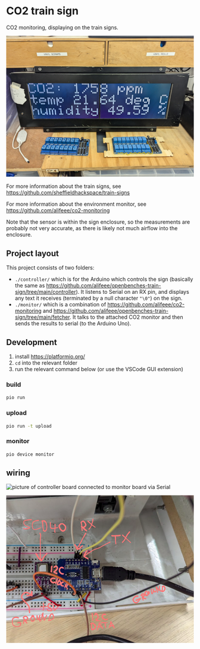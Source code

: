# CO2 train sign

CO2 monitoring, displaying on the train signs.

![picture of train sign showing environment information](./images/sign.jpg)

For more information about the train signs, see <https://github.com/sheffieldhackspace/train-signs>

For more information about the environment monitor, see <https://github.com/alifeee/co2-monitoring>

Note that the sensor is within the sign enclosure, so the measurements are probably not very accurate, as there is likely not much airflow into the enclosure.

## Project layout

This project consists of two folders:

- `./controller/` which is for the Arduino which controls the sign (basically the same as <https://github.com/alifeee/openbenches-train-sign/tree/main/controller>). It listens to Serial on an RX pin, and displays any text it receives (terminated by a null character `"\0"`) on the sign.
- `./monitor/` which is a combination of <https://github.com/alifeee/co2-monitoring> and <https://github.com/alifeee/openbenches-train-sign/tree/main/fetcher>. It talks to the attached CO2 monitor and then sends the results to serial (to the Arduino Uno).

## Development

1. install <https://platformio.org/>
2. `cd` into the relevant folder
3. run the relevant command below (or use the VSCode GUI extension)

### build

```bash
pio run
```

### upload

```bash
pio run -t upload
```

### monitor

```bash
pio device monitor
```

## wiring

![picture of controller board connected to monitor board via Serial](./images/controller.png)

![picture of monitor board connected to controller board via Serial, and connected to SCD40 via I2C](./images/monitor.png)
